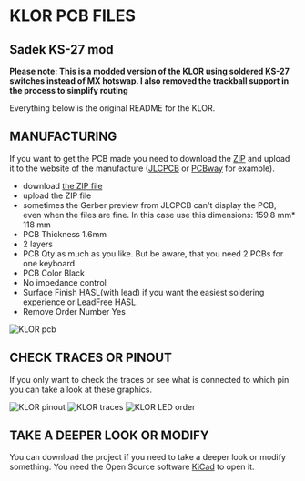 # KLOR PCB FILES

## Sadek KS-27 mod

**Please note: This is a modded version of the KLOR using soldered KS-27 switches instead of MX hotswap. I also removed the trackball support in the process to simplify routing**

Everything below is the original README for the KLOR.

## MANUFACTURING
If you want to get the PCB made you need to download the [ZIP](/PCB/klor1_3/KLOR_1-3_gerbers.zip/) and upload it to the website of the manufacture ([JLCPCB](https://jlcpcb.com/) or [PCBway](https://www.pcbway.com/) for example).

- download [the ZIP file](/PCB/klor1_3/KLOR_1-3_gerbers.zip/)
- upload the ZIP file
- sometimes the Gerber preview from JLCPCB can't display the PCB, even when the files are fine. In this case use this dimensions: 159.8 mm* 118 mm
- PCB Thickness 1.6mm
- 2 layers
- PCB Qty as much as you like. But be aware, that you need 2 PCBs for one keyboard
- PCB Color Black
- No impedance control
- Surface Finish HASL(with lead) if you want the easiest soldering experience or LeadFree HASL.
- Remove Order Number Yes

![KLOR pcb](/docs/images/KLORpcb.png)



## CHECK TRACES OR PINOUT

If you only want to check the traces or see what is connected to which pin you can take a look at these graphics.


![KLOR pinout](/docs/images/KLORpinout.png)
![KLOR traces](/docs/images/KLORtraces.png)
![KLOR LED order](/docs/images/KLOR_LEDorder.png)




## TAKE A DEEPER LOOK OR MODIFY 

You can download the project if you need to take a deeper look or modify something. You need the Open Source software [KiCad](https://www.kicad.org/) to open it.